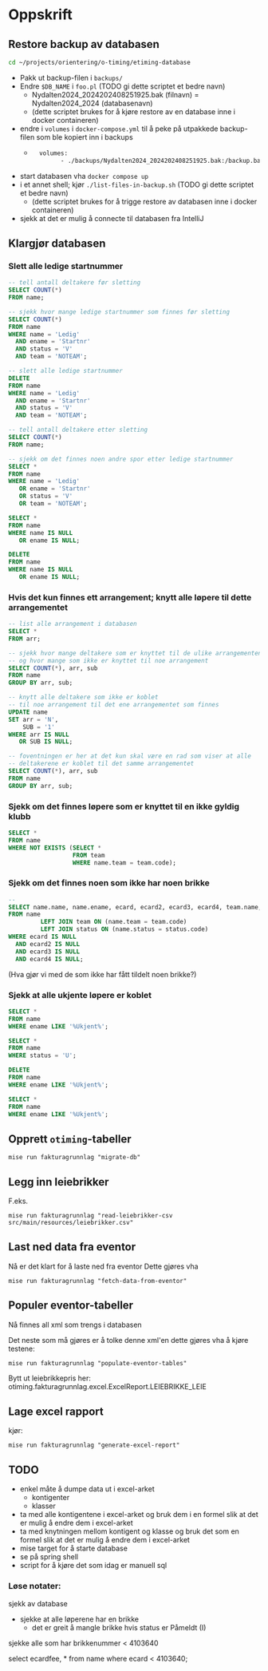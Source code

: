 # Oppskrift

## Restore backup av databasen

```bash
cd ~/projects/orientering/o-timing/etiming-database
```

- Pakk ut backup-filen i `backups/`
- Endre `$DB_NAME` i `foo.pl` (TODO gi dette scriptet et bedre navn)
  - Nydalten2024_2024202408251925.bak (filnavn) = Nydalten2024_2024 (databasenavn)
  - (dette scriptet brukes for å kjøre restore av en database inne i docker containeren)
- endre i `volumes` i `docker-compose.yml` til å peke på utpakkede backup-filen som ble kopiert inn i backups
    - ```dockerfile
        volumes:
              - ./backups/Nydalten2024_2024202408251925.bak:/backup.bak:ro ```
      
- start databasen vha `docker compose up`
- i et annet shell; kjør `./list-files-in-backup.sh` (TODO gi dette scriptet et bedre navn)
  - (dette scriptet brukes for å trigge restore av databasen inne i docker containeren)
- sjekk at det er mulig å connecte til databasen fra IntelliJ

## Klargjør databasen

### Slett alle ledige startnummer

```sql
-- tell antall deltakere før sletting
SELECT COUNT(*)
FROM name;

-- sjekk hvor mange ledige startnummer som finnes før sletting
SELECT COUNT(*)
FROM name
WHERE name = 'Ledig'
  AND ename = 'Startnr'
  AND status = 'V'
  AND team = 'NOTEAM';

-- slett alle ledige startnummer
DELETE
FROM name
WHERE name = 'Ledig'
  AND ename = 'Startnr'
  AND status = 'V'
  AND team = 'NOTEAM';

-- tell antall deltakere etter sletting
SELECT COUNT(*)
FROM name;
```

```sql
-- sjekk om det finnes noen andre spor etter ledige startnummer
SELECT *
FROM name
WHERE name = 'Ledig'
   OR ename = 'Startnr'
   OR status = 'V'
   OR team = 'NOTEAM';

SELECT *
FROM name
WHERE name IS NULL
   OR ename IS NULL;

DELETE
FROM name
WHERE name IS NULL
   OR ename IS NULL;
```


### Hvis det kun finnes ett arrangement; knytt alle løpere til dette arrangementet

```sql
-- list alle arrangement i databasen
SELECT *
FROM arr;

-- sjekk hvor mange deltakere som er knyttet til de ulike arrangementene 
-- og hvor mange som ikke er knyttet til noe arrangement 
SELECT COUNT(*), arr, sub
FROM name
GROUP BY arr, sub;

-- knytt alle deltakere som ikke er koblet
-- til noe arrangement til det ene arrangementet som finnes 
UPDATE name
SET arr = 'N',
    SUB = '1'
WHERE arr IS NULL
   OR SUB IS NULL;

-- foventningen er her at det kun skal være en rad som viser at alle 
-- deltakerene er koblet til det samme arrangementet
SELECT COUNT(*), arr, sub
FROM name
GROUP BY arr, sub;
```

### Sjekk om det finnes løpere som er knyttet til en ikke gyldig klubb

```sql
SELECT *
FROM name
WHERE NOT EXISTS (SELECT *
                  FROM team
                  WHERE name.team = team.code);
```

### Sjekk om det finnes noen som ikke har noen brikke

```sql
--
SELECT name.name, name.ename, ecard, ecard2, ecard3, ecard4, team.name, status.namestr, *
FROM name
         LEFT JOIN team ON (name.team = team.code)
         LEFT JOIN status ON (name.status = status.code)
WHERE ecard IS NULL
  AND ecard2 IS NULL
  AND ecard3 IS NULL
  AND ecard4 IS NULL;
```

(Hva gjør vi med de som ikke har fått tildelt noen brikke?)

### Sjekk at alle ukjente løpere er koblet

```sql
SELECT *
FROM name
WHERE ename LIKE '%Ukjent%';

SELECT *
FROM name
WHERE status = 'U';

DELETE
FROM name
WHERE ename LIKE '%Ukjent%';

SELECT *
FROM name
WHERE ename LIKE '%Ukjent%';
````

## Opprett `otiming`-tabeller

```
mise run fakturagrunnlag "migrate-db"
```

## Legg inn leiebrikker

F.eks.
```
mise run fakturagrunnlag "read-leiebrikker-csv src/main/resources/leiebrikker.csv"
```

## Last ned data fra eventor

Nå er det klart for å laste ned fra eventor
Dette gjøres vha 
```
mise run fakturagrunnlag "fetch-data-from-eventor"
```

## Populer eventor-tabeller

Nå finnes all xml som trengs i databasen

Det neste som må gjøres er å tolke denne xml'en
dette gjøres vha å kjøre testene:

```
mise run fakturagrunnlag "populate-eventor-tables"
```

Bytt ut leiebrikkepris her:
otiming.fakturagrunnlag.excel.ExcelReport.LEIEBRIKKE_LEIE

## Lage excel rapport
kjør:

```
mise run fakturagrunnlag "generate-excel-report"
```

## TODO
  - enkel måte å dumpe data ut i excel-arket
    - kontigenter
    - klasser
- ta med alle kontigentene i excel-arket og bruk dem i en formel slik at det er mulig å endre dem i excel-arket
- ta med knytningen mellom kontigent og klasse og bruk det som en formel slik at det er mulig å endre dem i excel-arket
- mise target for å starte database
- se på spring shell
- script for å kjøre det som idag er manuell sql


### Løse notater:

sjekk av database

- sjekke at alle løperene har en brikke
    - det er greit å mangle brikke hvis status er Påmeldt (I)

sjekke alle som har brikkenummer < 4103640

select ecardfee, *
from name
where ecard < 4103640;


